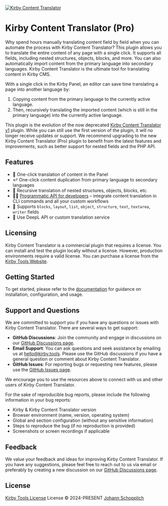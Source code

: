 [![Kirby Content Translator](./.github/social-card.png)](https://kirby.tools/content-translator)

# Kirby Content Translator (Pro)

Why spend hours manually translating content field by field when you can automate the process with Kirby Content Translator? This plugin allows you to translate the entire content of any page with a single click. It supports all fields, including nested structures, objects, blocks, and more. You can also automatically import content from the primary language into secondary languages. Kirby Content Translator is the ultimate tool for translating content in Kirby CMS.

With a single click in the Kirby Panel, an editor can save time translating a page into another language by:

1. Copying content from the primary language to the currently active language.
2. Then, recursively translating the imported content (which is still in the primary language) into the currently active language.

This plugin is the evolution of the now deprecated [Kirby Content Translator v1](https://github.com/johannschopplich/kirby-content-translator) plugin. While you can still use the first version of the plugin, it will no longer receive updates or support. We recommend upgrading to the new Kirby Content Translator (Pro) plugin to benefit from the latest features and improvements, such as better support for nested fields and the PHP API.

## Features

- 🥟 One-click translation of content in the Panel
- ↩️ One-click content duplication from primary language to secondary languages
- 🤿 Recursive translation of nested structures, objects, blocks, etc.
- 👩‍🔧 [Programmatic API for developers](https://kirby.tools/docs/content-translator/php-api) – integrate content translation in CLI commands and all your custom workflows
- 🌾 Supports `blocks`, `layout`, `list`, `object`, `structure`, `text`, `textarea`, `writer` fields
- 🧩 Use DeepL API or custom translation service

## Licensing

Kirby Content Translator is a commercial plugin that requires a license. You can install and test the plugin locally without a license. However, production environments require a valid license. You can purchase a license from the [Kirby Tools Website](https://kirby.tools/content-translator).

## Getting Started

To get started, please refer to the [documentation](https://kirby.tools/docs/content-translator) for guidance on installation, configuration, and usage.

## Support and Questions

We are committed to support you if you have any questions or issues with Kirby Content Translator. There are several ways to get support:

- **GitHub Discussions**: Join the community and engage in discussions on our [GitHub Discussions page](https://github.com/kirby-tools/community/discussions).
- **Email Support**: You can ask questions and seek assistance by emailing us at [hello@kirby.tools](mailto:hello@kirby.tools). Please use the GitHub discussions if you have a general question or comment about Kirby Content Translator.
- **GitHub Issues**: For reporting bugs or requesting new features, please use the [GitHub Issues page](https://github.com/kirby-tools/community/issues).

We encourage you to use the resources above to connect with us and other users of Kirby Content Translator.

For the sake of reproducible bug reports, please include the following information in your bug reports:

- Kirby & Kirby Content Translator version
- Browser environment (name, version, operating system)
- Global and section configuration (without any sensitive information)
- Steps to reproduce the bug (if no reproduction is provided)
- Screenshots or screen recordings if applicable

## Feedback

We value your feedback and ideas for improving Kirby Content Translator. If you have any suggestions, please feel free to reach out to us via email or preferably by creating a new discussion on our [GitHub Discussions page](https://github.com/kirby-tools/community/discussions).

## License

[Kirby Tools License](./LICENSE.md) License © 2024-PRESENT [Johann Schopplich](https://github.com/johannschopplich)
